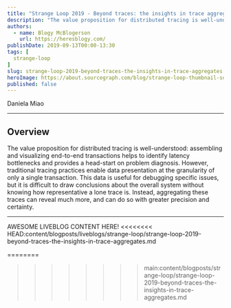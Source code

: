 ```yaml
---
title: "Strange Loop 2019 - Beyond traces: the insights in trace aggregates"
description: "The value proposition for distributed tracing is well-understood: assembling and visualizing end-to-end transactions helps to identify latency bottlenecks and provides a head-start on problem diagnosis. However, traditional tracing practices enable data presentation at the granularity of only a single transaction. This data is useful for debugging specific issues, but it is difficult to draw conclusions about the overall system without knowing how representative a lone trace is. Instead, aggregating these traces can reveal much more, and can do so with greater precision and certainty."
authors:
  - name: Blogy McBlogerson
    url: https://heresblogy.com/
publishDate: 2019-09-13T00:00-13:30
tags: [
  strange-loop
]
slug: strange-loop-2019-beyond-traces-the-insights-in-trace-aggregates
heroImage: https://about.sourcegraph.com/blog/strange-loop-thumbnail-square-v2.jpg
published: false
---
```


<div className="container p-0 liveblog-presenters d-flex w-100 text-center">
  <div className="row m-0 w-100">
      <p className=" mr-12 m-0 w-100">
        <span className="liveblog-presenters__name">Daniela Miao</span>
        <a href="https://twitter.com/dymxzvf" target="_blank" title="Twitter"><i className="fa fa-twitter pr-2"></i></a>
        <a href="https://github.com/danielamiao" target="_blank" title="GitHub"><i className="fa fa-github pr-2"></i></a>
        <a href="https://www.linkedin.com/in/danielamiao/" target="_blank" title="LinkedIn"><i className="fa fa-linkedin pr-2"></i></a>
      </p>
  </div>
</div>

---

## Overview

The value proposition for distributed tracing is well-understood: assembling and visualizing end-to-end transactions helps to identify latency bottlenecks and provides a head-start on problem diagnosis. However, traditional tracing practices enable data presentation at the granularity of only a single transaction. This data is useful for debugging specific issues, but it is difficult to draw conclusions about the overall system without knowing how representative a lone trace is. Instead, aggregating these traces can reveal much more, and can do so with greater precision and certainty.

---

AWESOME LIVEBLOG CONTENT HERE!
<<<<<<<< HEAD:content/blogposts/liveblogs/strange-loop/strange-loop-2019-beyond-traces-the-insights-in-trace-aggregates.md

<!-- Note on images
  Images (e.g. my_image.jpg) should be put in the `website/static/blog/strange-loop-2019` directory, with the path to the image in your post being `/blog/strange-loop-2019/my_image.jpg`. If you'd rather host the images somewhere else for ease of use, that's fine too.

  Please also try to keep your images to a reasonable size by:
    - Using JPEG compression, unless image is mostly solid color
    - JPEG compression set between 60%-80%
    - Resizing the image to be no wider then 750px
    - If PNG, use a tool like ImageOptim (https://imageoptim.com/mac) to optimize the file size

  I suggest re-sizing and compressing all the images in one batch as a last step.
-->
========
>>>>>>>> main:content/blogposts/strange-loop/strange-loop-2019-beyond-traces-the-insights-in-trace-aggregates.md
